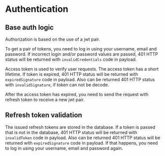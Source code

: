 # Authentication

## Base auth logic

Authorization is based on the use of a jwt pair.

To get a pair of tokens, you need to log in using your username, email and password. If incorrect login and/or password values are passed, 401 HTTP status will be returned with `invalidCredentials` code in payload.

Access token is used to verify user requests. The access token has a short lifetime. If token is expired, 401 HTTP status will be returned with `expiredSignature` code in payload. Also can be returned 401 HTTP status with `invalidSignature`, if token can not be decode.

After the access token has expired, you need to send the request with refresh token to receive a new jwt pair.

## Refresh token validation

The issued refresh tokens are stored in the database. If a token is passed that is not in the database, 401 HTTP status will be returned with `invalidToken` code in payload. Also can be returned 401 HTTP status will be returned with `expiredSignature` code in payload. If that happens, you need to log in using your username, email and password again.
